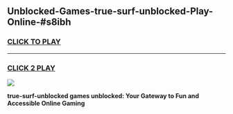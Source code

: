 
## Unblocked-Games-true-surf-unblocked-Play-Online-#s8ibh
<h3>
<a href="https://premium.freeplayer.one?title=true-surf-unblocked&ref=24F">CLICK TO PLAY</a></h3>
<hr>

<h3>
<a href="https://premium.freeplayer.one?title=true-surf-unblocked&ref=24F">CLICK 2 PLAY</a>
  
</h3>

<a href="https://premium.freeplayer.one?title=true-surf-unblocked&ref=24F/"><img src="https://clearcache.store/games.png"></a>


**true-surf-unblocked games unblocked: Your Gateway to Fun and Accessible Online Gaming**
